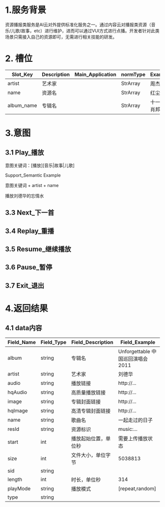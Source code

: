 # 1.服务背景

资源播报类服务是AI云对外提供标准化服务之一。通过内容云对播报类资源（音乐/儿歌/故事，etc）进行维护，进而可以通过VUI方式进行点播。开发者针对此类场景只需接入自己的资源即可，无需进行相关技能的研发。


# 2. 槽位

| Slot_Key | Description | Main_Application | normType | Example |
| --- | --- | --- | --- | --- |
| artist | 艺术家 | | StrArray | 周杰伦 |
| name | 资源名 | | StrArray | 红尘客栈 |
| album_name | 专辑名 | | StrArray | 十一月的肖邦 |

# 3.意图
## 3.1 Play_播放
意图关键词：[播放][音乐|故事|儿歌]

Support_Semantic	Example

意图关键词 + artist + name	

播放刘德华的忘情水

## 3.3 Next_下一首

## 3.4 Replay_重播

## 3.5 Resume_继续播放

## 3.6 Pause_暂停

## 3.7 Exit_退出

# 4.返回结果

## 4.1 data内容

| Field_Name | Field_Type | Field_Description | Field_Example |
| --- | --- | --- | --- |
| album | string | 专辑名 | Unforgettable 中国巡回演唱会2011 |
| artist | string | 艺术家 | 刘德华 |
| audio | string | 播放链接 | http://... |
| hqAudio | string | 高质量播放链接 | http://... |
| image | string|	专辑封面链接 | http://... |
| hqImage | string |	高清专辑封面链接 | http://... |
| name | string | 歌曲名	| 一起走过的日子 |
| resId |	string | 资源标识 |	music:... |
| start | int | 播放起始位置，单位秒 | 需要上传播放状态 |
| size | int | 文件大小，单位字节 | 5038813 |	
| sid | string | | |
| length | int | 时长，单位秒 | 314 |  	
| playMode | string |	播放模式 | [repeat,random] |
| type | string | | |

